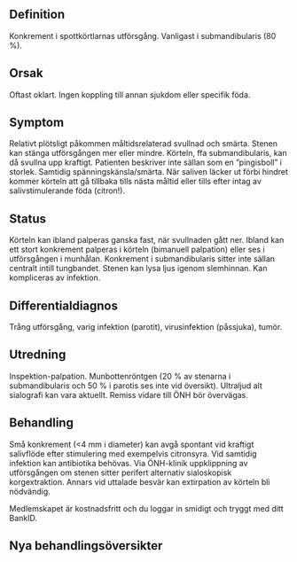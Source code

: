 ## Definition

Konkrement i spottkörtlarnas utförsgång. Vanligast i submandibularis (80 %).

## Orsak

Oftast oklart. Ingen koppling till annan sjukdom eller specifik föda.

## Symptom

Relativt plötsligt påkommen måltidsrelaterad svullnad och smärta. Stenen kan stänga utförsgången mer eller mindre. Körteln, ffa submandibularis, kan då svullna upp kraftigt. Patienten beskriver inte sällan som en ”pingisboll” i storlek.
Samtidig spänningskänsla/smärta. När saliven läcker ut förbi hindret kommer körteln att gå tillbaka tills nästa måltid eller tills efter intag av salivstimulerande föda (citron!).

## Status

Körteln kan ibland palperas ganska fast, när svullnaden gått ner. Ibland kan ett stort konkrement palperas i körteln (bimanuell palpation) eller ses i utförsgången i munhålan. Konkrement i submandibularis sitter inte sällan centralt intill tungbandet. Stenen kan lysa ljus igenom slemhinnan.
Kan kompliceras av infektion.

## Differentialdiagnos

Trång utförsgång, varig infektion (parotit), virusinfektion (påssjuka), tumör.

## Utredning

Inspektion-palpation. Munbottenröntgen (20 % av stenarna i submandibularis och 50 % i parotis ses inte vid översikt). Ultraljud alt sialografi kan vara aktuellt. Remiss vidare till ÖNH bör övervägas.

## Behandling

Små konkrement (<4 mm i diameter) kan avgå spontant vid kraftigt salivflöde efter stimulering med exempelvis citronsyra. Vid samtidig infektion kan antibiotika behövas. Via ÖNH-klinik uppklippning av utförsgången om stenen sitter perifert alternativ sialoskopisk korgextraktion. Annars vid uttalade besvär kan extirpation av körteln bli nödvändig.


Medlemskapet är kostnadsfritt och du loggar in smidigt och tryggt med ditt BankID.

## Nya behandlingsöversikter

